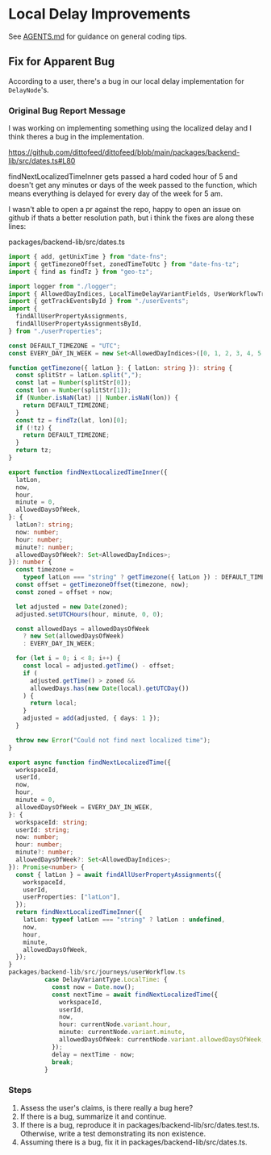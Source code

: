 # Local Delay Improvements

See [AGENTS.md](AGENTS.md) for guidance on general coding tips.

## Fix for Apparent Bug

According to a user, there's a bug in our local delay implementation for `DelayNode`'s.

### Original Bug Report Message

I was working on implementing something using the localized delay and I think theres a bug in the implementation.

https://github.com/dittofeed/dittofeed/blob/main/packages/backend-lib/src/dates.ts#L80

findNextLocalizedTimeInner gets passed a hard coded hour of 5 and doesn't get any minutes or days of the week passed to the function, which means everything is delayed for every day of the week for 5 am.

I wasn't able to open a pr against the repo, happy to open an issue on github if thats a better resolution path, but i think the fixes are along these lines:

packages/backend-lib/src/dates.ts

```typescript
import { add, getUnixTime } from "date-fns";
import { getTimezoneOffset, zonedTimeToUtc } from "date-fns-tz";
import { find as findTz } from "geo-tz";

import logger from "./logger";
import { AllowedDayIndices, LocalTimeDelayVariantFields, UserWorkflowTrackEvent } from "./types";
import { getTrackEventsById } from "./userEvents";
import {
  findAllUserPropertyAssignments,
  findAllUserPropertyAssignmentsById,
} from "./userProperties";

const DEFAULT_TIMEZONE = "UTC";
const EVERY_DAY_IN_WEEK = new Set<AllowedDayIndices>([0, 1, 2, 3, 4, 5, 6]);

function getTimezone({ latLon }: { latLon: string }): string {
  const splitStr = latLon.split(",");
  const lat = Number(splitStr[0]);
  const lon = Number(splitStr[1]);
  if (Number.isNaN(lat) || Number.isNaN(lon)) {
    return DEFAULT_TIMEZONE;
  }
  const tz = findTz(lat, lon)[0];
  if (!tz) {
    return DEFAULT_TIMEZONE;
  }
  return tz;
}

export function findNextLocalizedTimeInner({
  latLon,
  now,
  hour,
  minute = 0,
  allowedDaysOfWeek,
}: {
  latLon?: string;
  now: number;
  hour: number;
  minute?: number;
  allowedDaysOfWeek?: Set<AllowedDayIndices>;
}): number {
  const timezone =
    typeof latLon === "string" ? getTimezone({ latLon }) : DEFAULT_TIMEZONE;
  const offset = getTimezoneOffset(timezone, now);
  const zoned = offset + now;

  let adjusted = new Date(zoned);
  adjusted.setUTCHours(hour, minute, 0, 0);

  const allowedDays = allowedDaysOfWeek
    ? new Set(allowedDaysOfWeek)
    : EVERY_DAY_IN_WEEK;

  for (let i = 0; i < 8; i++) {
    const local = adjusted.getTime() - offset;
    if (
      adjusted.getTime() > zoned &&
      allowedDays.has(new Date(local).getUTCDay())
    ) {
      return local;
    }
    adjusted = add(adjusted, { days: 1 });
  }

  throw new Error("Could not find next localized time");
}

export async function findNextLocalizedTime({
  workspaceId,
  userId,
  now,
  hour,
  minute = 0,
  allowedDaysOfWeek = EVERY_DAY_IN_WEEK,
}: {
  workspaceId: string;
  userId: string;
  now: number;
  hour: number;
  minute?: number;
  allowedDaysOfWeek?: Set<AllowedDayIndices>;
}): Promise<number> {
  const { latLon } = await findAllUserPropertyAssignments({
    workspaceId,
    userId,
    userProperties: ["latLon"],
  });
  return findNextLocalizedTimeInner({
    latLon: typeof latLon === "string" ? latLon : undefined,
    now,
    hour,
    minute,
    allowedDaysOfWeek,
  });
}
packages/backend-lib/src/journeys/userWorkflow.ts
          case DelayVariantType.LocalTime: {
            const now = Date.now();
            const nextTime = await findNextLocalizedTime({
              workspaceId,
              userId,
              now,
              hour: currentNode.variant.hour,
              minute: currentNode.variant.minute,
              allowedDaysOfWeek: currentNode.variant.allowedDaysOfWeek,
            });
            delay = nextTime - now;
            break;
          }
```

### Steps

1. Assess the user's claims, is there really a bug here?
2. If there is a bug, summarize it and continue.
3. If there is a bug, reproduce it in packages/backend-lib/src/dates.test.ts. Otherwise, write a test demonstrating its non existence.
4. Assuming there is a bug, fix it in packages/backend-lib/src/dates.ts.
